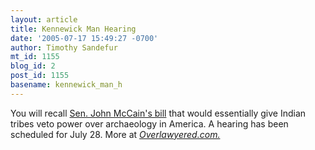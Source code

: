 ```yaml
---
layout: article
title: Kennewick Man Hearing
date: '2005-07-17 15:49:27 -0700'
author: Timothy Sandefur
mt_id: 1155
blog_id: 2
post_id: 1155
basename: kennewick_man_h
---
```

You will recall <a href="http://www.pandasthumb.org/pt-archives/000934.html">Sen. John McCain's bill</a> that would essentially give Indian tribes veto power over archaeology in America. A hearing has been scheduled for July 28. More at <a href="http://www.overlawyered.com/archives/002553.html"><em>Overlawyered.com.</em></a>
